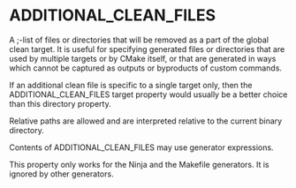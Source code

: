   

# ADDITIONAL_CLEAN_FILES  
A ;-list of files or directories that will be
removed as a part of the global clean target.  It is useful for
specifying generated files or directories that are used by multiple targets
or by CMake itself, or that are generated in ways which cannot be captured as
outputs or byproducts of custom commands.  

If an additional clean file is specific to a single target only, then the
ADDITIONAL_CLEAN_FILES target property would usually be a better
choice than this directory property.  

Relative paths are allowed and are interpreted relative to the
current binary directory.  

Contents of ADDITIONAL_CLEAN_FILES may use
generator expressions.  

This property only works for the Ninja and the Makefile
generators.  It is ignored by other generators.  

